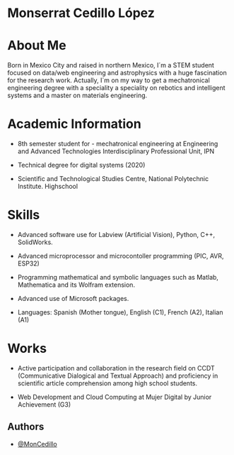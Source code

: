 
# Monserrat Cedillo López
# About Me

Born in Mexico City and raised in northern Mexico, I´m a STEM student focused on data/web engineering and astrophysics with a huge fascination for the research work. Actually, I´m on my way to get a mechatronical engineering degree with a speciality a speciality on rebotics and intelligent systems and a master on materials engineering.

# Academic Information 

- 8th semester student for - mechatronical engineering at  Engineering and Advanced Technologies Interdisciplinary Professional Unit, IPN 

- Technical degree for digital systems (2020)

- Scientific and Technological Studies Centre, National Polytechnic Institute. Highschool

# Skills

- Advanced software use for Labview (Artificial Vision), Python, C++, SolidWorks.

- Advanced microprocessor and microcontoller programming (PIC, AVR, ESP32)

- Programming mathematical and symbolic languages such as Matlab, Mathematica and its Wolfram extension.

- Advanced use of Microsoft packages.

- Languages: Spanish (Mother tongue), English (C1), French (A2), Italian (A1)

# Works 

- Active participation and collaboration in the research field on CCDT (Communicative Dialogical and Textual Approach) and proficiency in scientific article comprehension among high school students.

- Web Development and Cloud Computing at Mujer Digital by Junior Achievement (G3)



## Authors

- [@MonCedillo](https://github.com/MonCedillo)

